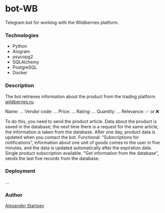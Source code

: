 # bot-WB
Telegram bot for working with the Wildberries platform.

### Technologies
- Python
- Aiogram
- psycopg2
- SQLAlchemy
- PostgreSQL
- Docker

### Description
The bot retrieves information about the product from the trading platform [wildberries.ru](https://www.wildberries.ru/).

Name:   ...
Vendor code:   ...
Price: ...
Rating:   ...
Quantity:   ...
Relevance: ✅ or ❌

To do this, you need to send the product article. Data about the product is saved in the database; the next time there is a request for the same article, the information is taken from the database. After one day, product data is updated when you contact the bot.
Functional:
“Subscriptions for notifications”, information about one unit of goods comes to the user in five minutes, and the data is updated automatically after the expiration date. Single product subscription available.
"Get information from the database", sends the last five records from the database.

### Deployment
...

### Author
[Alexander Startsev](https://github.com/aleksanderstartsev1984)
